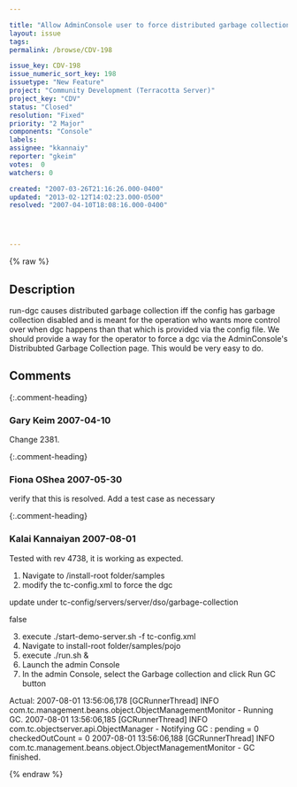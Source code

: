 ```yaml
---

title: "Allow AdminConsole user to force distributed garbage collection"
layout: issue
tags: 
permalink: /browse/CDV-198

issue_key: CDV-198
issue_numeric_sort_key: 198
issuetype: "New Feature"
project: "Community Development (Terracotta Server)"
project_key: "CDV"
status: "Closed"
resolution: "Fixed"
priority: "2 Major"
components: "Console"
labels: 
assignee: "kkannaiy"
reporter: "gkeim"
votes:  0
watchers: 0

created: "2007-03-26T21:16:26.000-0400"
updated: "2013-02-12T14:02:23.000-0500"
resolved: "2007-04-10T18:08:16.000-0400"




---
```


{% raw %}

## Description

<div markdown="1" class="description">

run-dgc causes distributed garbage collection iff the config has garbage collection disabled and is meant for the operation who wants more control over when dgc happens than that which is provided via the config file.
We should provide a way for the operator to force a dgc via the AdminConsole's Distribubted Garbage Collection page.
This would be very easy to do.



</div>

## Comments


{:.comment-heading}
### **Gary Keim** <span class="date">2007-04-10</span>

<div markdown="1" class="comment">

Change 2381.


</div>


{:.comment-heading}
### **Fiona OShea** <span class="date">2007-05-30</span>

<div markdown="1" class="comment">

verify that this is resolved. Add a test case as necessary

</div>


{:.comment-heading}
### **Kalai Kannaiyan** <span class="date">2007-08-01</span>

<div markdown="1" class="comment">

Tested with rev 4738, it is working as expected.

1. Navigate to /install-root folder/samples
2. modify the tc-config.xml to force the dgc

update under tc-config/servers/server/dso/garbage-collection

<dso>
     <garbage-collection>
      <enabled>false</enabled>
     </garbage-collection>
</dso>

3. execute ./start-demo-server.sh -f tc-config.xml
4. Navigate to  install-root folder/samples/pojo
5. execute ./run.sh &
6. Launch the admin Console
7. In the admin Console, select the Garbage collection and click Run GC button

Actual: 
2007-08-01 13:56:06,178 [GCRunnerThread] INFO com.tc.management.beans.object.ObjectManagementMonitor - Running GC.
 2007-08-01 13:56:06,185 [GCRunnerThread] INFO com.tc.objectserver.api.ObjectManager - Notifying GC : pending = 0 checkedOutCount = 0
 2007-08-01 13:56:06,188 [GCRunnerThread] INFO com.tc.management.beans.object.ObjectManagementMonitor - GC finished.  



</div>



{% endraw %}
